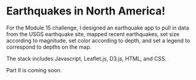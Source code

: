 # Earthquakes in North America!
For the Module 15 challenge, I designed an earthquake app to pull in data from the USGS earthquake site, mapped recent earthquakes, set size according to magnitude, set color according to depth, and set a legend to correspond to depths on the map. 

The stack includes Javascript, Leaflet.js, D3.js, HTML, and CSS. 

Part II is coming soon. 
